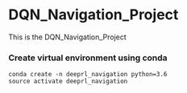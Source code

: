 # DQN_Navigation_Project
This is the DQN_Navigation_Project 

### Create virtual environment using conda

```
conda create -n deeprl_navigation python=3.6
source activate deeprl_navigation
```

